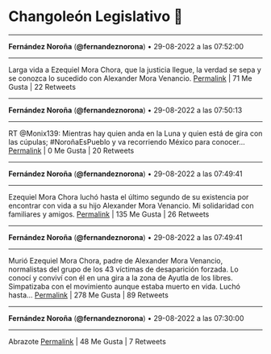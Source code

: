 # Changoleón Legislativo 🙈
*****
**Fernández Noroña** (**@fernandeznorona**) • 29-08-2022 a las 07:52:00
*****
Larga vida a Ezequiel Mora Chora, que la justicia llegue, la verdad se sepa y se conozca lo sucedido con Alexander Mora Venancio.
[Permalink](https://twitter.com/fernandeznorona/status/1564279710518890496) | 71 Me Gusta | 22 Retweets
*****
**Fernández Noroña** (**@fernandeznorona**) • 29-08-2022 a las 07:50:13
*****
RT @Monix139: Mientras hay quien anda en la Luna y quien está de gira con las cúpulas; #NoroñaEsPueblo y va recorriendo México para conocer…
[Permalink](https://twitter.com/fernandeznorona/status/1564279261313150976) | 0 Me Gusta | 20 Retweets
*****
**Fernández Noroña** (**@fernandeznorona**) • 29-08-2022 a las 07:49:41
*****
Ezequiel Mora Chora luchó hasta el último segundo de su existencia por encontrar con vida a su hijo Alexander Mora Venancio. Mi solidaridad con familiares y amigos.
[Permalink](https://twitter.com/fernandeznorona/status/1564279129192550406) | 135 Me Gusta | 26 Retweets
*****
**Fernández Noroña** (**@fernandeznorona**) • 29-08-2022 a las 07:49:41
*****
Murió Ezequiel Mora Chora, padre de Alexander Mora Venancio, normalistas del grupo de los 43 víctimas de desaparición forzada. Lo conocí y conviví con él en una gira a la zona de Ayutla de los libres. Simpatizaba con el movimiento aunque estaba muerto en vida. Luchó hasta…
[Permalink](https://twitter.com/fernandeznorona/status/1564279127863017472) | 278 Me Gusta | 89 Retweets
*****
**Fernández Noroña** (**@fernandeznorona**) • 29-08-2022 a las 07:30:00
*****
Abrazote
[Permalink](https://twitter.com/fernandeznorona/status/1564274172913545216) | 48 Me Gusta | 7 Retweets
